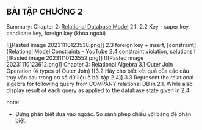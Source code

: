 ## BÀI TẬP CHƯƠNG 2

Summary:
Chapter 2: [Relational Database Model](https://youtu.be/Q45sr5p_NmQ?si=3fARpsri-_5Sd1Sz)
 2.1, 2.2 Key - super key, candidate key, foreign key (khóa ngoài)
 
 ![[Pasted image 20231110123538.png]]
	2.3  foreign key + insert,  [constraint]([Relational Model Constraints - YouTube](https://www.youtube.com/watch?v=uPOGPL2C0_8&list=PLBlnK6fEyqRi_CUQ-FXxgzKQ1dwr_ZJWZ&index=18)
	2.4 [constraint violation](https://youtu.be/lMthy1iwR3s?si=6XZJFMpQZJu0ltGZ), solutions
	![[Pasted image 20231110123552.png]]
	![[Pasted image 20231110123612.png]]
Chapter 3: Relational Algebra
3.1  Outer Join Operation (4 types of Outer Join)
[[3.2 Hãy cho biết kết quả của các câu truy vấn sau trong cơ sở dữ liệu ở bài tập 2.4]]
3.3  Represent the relational algebra for following query from COMPANY relational DB in 2.1. While also display result of each query as applied to the database state given in 2.4


note:
+ Đừng phân biệt dựa vào ngoặc.
So sánh phép chiếu với bảng để phân biệt.